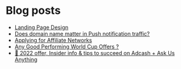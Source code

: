 # Blog posts
<!-- BLOG-POST-LIST:START -->
- [Landing Page Design](https://afflift.com/f/threads/landing-page-design.9999/)
- [Does domain name matter in Push notification traffic?](https://afflift.com/f/threads/does-domain-name-matter-in-push-notification-traffic.9998/)
- [Applying for Affiliate Networks](https://afflift.com/f/threads/applying-for-affiliate-networks.6890/)
- [Any Good Performing World Cup Offers ?](https://afflift.com/f/threads/any-good-performing-world-cup-offers.9997/)
- [📣 2022 offer, Insider info &amp; tips to succeed on Adcash + Ask Us Anything](https://afflift.com/f/threads/%F0%9F%93%A3-2022-offer-insider-info-tips-to-succeed-on-adcash-ask-us-anything.6750/)
<!-- BLOG-POST-LIST:END -->
